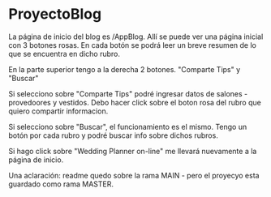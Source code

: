 # ProyectoBlog

La página de inicio del blog es /AppBlog. Allí se puede ver una página inicial con 3 botones rosas. 
En cada botón se podrá leer un breve resumen de lo que se encuentra en dicho rubro. 

En la parte superior tengo a la derecha 2 botones. "Comparte Tips" y "Buscar" 

Si selecciono sobre "Comparte Tips" podré ingresar datos de salones - provedoores y vestidos. Debo hacer click sobre el boton rosa del rubro que quiero compartir informacion. 

Si selecciono sobre "Buscar", el funcionamiento es el mismo. Tengo un botón por cada rubro y podré buscar info sobre dichos rubros. 

Si hago click sobre "Wedding Planner on-line" me llevará nuevamente a la página de inicio. 

Una aclaración: readme quedo sobre la rama MAIN - pero el proyecyo esta guardado como rama MASTER. 
